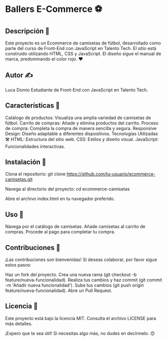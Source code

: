 # Ballers E-Commerce ⚽
## Descripción 📄
Este proyecto es un Ecommerce de camisetas de fútbol, desarrollado como parte del curso de Front-End con JavaScript en Talento Tech. El sitio está construido utilizando HTML, CSS y JavaScript. El diseño sigue el manual de marca, predominando el color rojo. ❤️

## Autor ✍️
Luca Domio
Estudiante de Front-End con JavaScript en Talento Tech.

## Características 🌟
Catálogo de productos: Visualiza una amplia variedad de camisetas de fútbol.
Carrito de compras: Añade y elimina productos del carrito.
Proceso de compra: Completa la compra de manera sencilla y segura.
Responsive Design: Diseño adaptable a diferentes dispositivos.
Tecnologías Utilizadas 🛠️
HTML: Estructura del sitio web.
CSS: Estilos y diseño visual.
JavaScript: Funcionalidades interactivas.
## Instalación 🚀
Clona el repositorio:
git clone https://github.com/tu-usuario/ecommerce-camisetas.git

Navega al directorio del proyecto:
cd ecommerce-camisetas

Abre el archivo index.html en tu navegador preferido.
## Uso 🏃
Navega por el catálogo de camisetas.
Añade camisetas al carrito de compras.
Procede al pago para completar tu compra.
## Contribuciones 🤝
¡Las contribuciones son bienvenidas! Si deseas colaborar, por favor sigue estos pasos:

Haz un fork del proyecto.
Crea una nueva rama (git checkout -b feature/nueva-funcionalidad).
Realiza tus cambios y haz commit (git commit -m 'Añadir nueva funcionalidad').
Sube tus cambios (git push origin feature/nueva-funcionalidad).
Abre un Pull Request.
## Licencia 📄
Este proyecto está bajo la licencia MIT. Consulta el archivo LICENSE para más detalles.

¡Espero que te sea útil! Si necesitas algo más, no dudes en decírmelo. 😊
